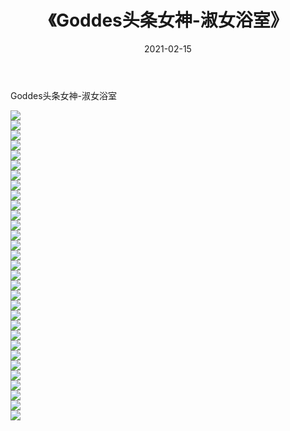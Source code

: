 ﻿---
layout: post
title:  《Goddes头条女神-淑女浴室》
date:   2021-02-15
img: http://img.660000.xyz/Sharelink/网络美图/2021/Goddes头条女神-淑女浴室/000.jpg
categories: [美女, 清纯, 唯美]
---

Goddes头条女神-淑女浴室

  ![](http://img.660000.xyz/Sharelink/网络美图/2021/Goddes头条女神-淑女浴室/001.jpg) <br> ![](http://img.660000.xyz/Sharelink/网络美图/2021/Goddes头条女神-淑女浴室/002.jpg) <br> ![](http://img.660000.xyz/Sharelink/网络美图/2021/Goddes头条女神-淑女浴室/003.jpg) <br> ![](http://img.660000.xyz/Sharelink/网络美图/2021/Goddes头条女神-淑女浴室/004.jpg) <br> ![](http://img.660000.xyz/Sharelink/网络美图/2021/Goddes头条女神-淑女浴室/005.jpg) <br> ![](http://img.660000.xyz/Sharelink/网络美图/2021/Goddes头条女神-淑女浴室/006.jpg) <br> ![](http://img.660000.xyz/Sharelink/网络美图/2021/Goddes头条女神-淑女浴室/007.jpg) <br> ![](http://img.660000.xyz/Sharelink/网络美图/2021/Goddes头条女神-淑女浴室/008.jpg) <br> ![](http://img.660000.xyz/Sharelink/网络美图/2021/Goddes头条女神-淑女浴室/009.jpg) <br> ![](http://img.660000.xyz/Sharelink/网络美图/2021/Goddes头条女神-淑女浴室/010.jpg) <br> ![](http://img.660000.xyz/Sharelink/网络美图/2021/Goddes头条女神-淑女浴室/011.jpg) <br> ![](http://img.660000.xyz/Sharelink/网络美图/2021/Goddes头条女神-淑女浴室/012.jpg) <br> ![](http://img.660000.xyz/Sharelink/网络美图/2021/Goddes头条女神-淑女浴室/013.jpg) <br> ![](http://img.660000.xyz/Sharelink/网络美图/2021/Goddes头条女神-淑女浴室/014.jpg) <br> ![](http://img.660000.xyz/Sharelink/网络美图/2021/Goddes头条女神-淑女浴室/015.jpg) <br> ![](http://img.660000.xyz/Sharelink/网络美图/2021/Goddes头条女神-淑女浴室/016.jpg) <br> ![](http://img.660000.xyz/Sharelink/网络美图/2021/Goddes头条女神-淑女浴室/017.jpg) <br> ![](http://img.660000.xyz/Sharelink/网络美图/2021/Goddes头条女神-淑女浴室/018.jpg) <br> ![](http://img.660000.xyz/Sharelink/网络美图/2021/Goddes头条女神-淑女浴室/019.jpg) <br> ![](http://img.660000.xyz/Sharelink/网络美图/2021/Goddes头条女神-淑女浴室/020.jpg) <br> ![](http://img.660000.xyz/Sharelink/网络美图/2021/Goddes头条女神-淑女浴室/021.jpg) <br> ![](http://img.660000.xyz/Sharelink/网络美图/2021/Goddes头条女神-淑女浴室/022.jpg) <br> ![](http://img.660000.xyz/Sharelink/网络美图/2021/Goddes头条女神-淑女浴室/023.jpg) <br> ![](http://img.660000.xyz/Sharelink/网络美图/2021/Goddes头条女神-淑女浴室/024.jpg) <br> ![](http://img.660000.xyz/Sharelink/网络美图/2021/Goddes头条女神-淑女浴室/025.jpg) <br> ![](http://img.660000.xyz/Sharelink/网络美图/2021/Goddes头条女神-淑女浴室/026.jpg) <br> ![](http://img.660000.xyz/Sharelink/网络美图/2021/Goddes头条女神-淑女浴室/027.jpg) <br> ![](http://img.660000.xyz/Sharelink/网络美图/2021/Goddes头条女神-淑女浴室/028.jpg) <br> ![](http://img.660000.xyz/Sharelink/网络美图/2021/Goddes头条女神-淑女浴室/029.jpg) <br> ![](http://img.660000.xyz/Sharelink/网络美图/2021/Goddes头条女神-淑女浴室/030.jpg) <br> ![](http://img.660000.xyz/Sharelink/网络美图/2021/Goddes头条女神-淑女浴室/031.jpg) <br>